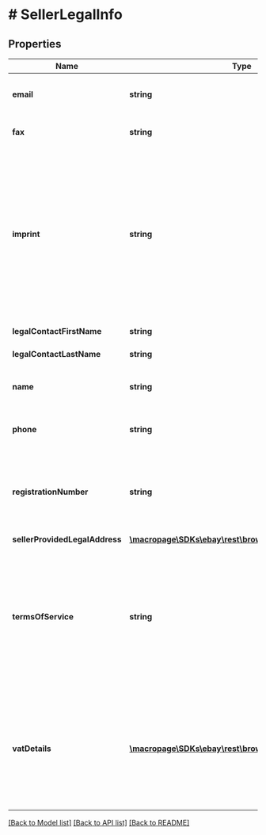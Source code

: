 # # SellerLegalInfo

## Properties

Name | Type | Description | Notes
------------ | ------------- | ------------- | -------------
**email** | **string** | The seller&#39;s business email address. | [optional]
**fax** | **string** | The seller&#39; business fax number. | [optional]
**imprint** | **string** | This is a free-form string created by the seller. This is information often found on business cards, such as address. This is information used by some countries. | [optional]
**legalContactFirstName** | **string** | The seller&#39;s first name. | [optional]
**legalContactLastName** | **string** | The seller&#39;s last name. | [optional]
**name** | **string** | The name of the seller&#39;s business. | [optional]
**phone** | **string** | The seller&#39;s business phone number. | [optional]
**registrationNumber** | **string** | The seller&#39;s registration number. This is information used by some countries. | [optional]
**sellerProvidedLegalAddress** | [**\macropage\SDKs\ebay\rest\browse\Model\LegalAddress**](LegalAddress.md) |  | [optional]
**termsOfService** | **string** | This is a free-form string created by the seller. This is the seller&#39;s terms or condition, which is in addition to the seller&#39;s return policies. | [optional]
**vatDetails** | [**\macropage\SDKs\ebay\rest\browse\Model\VatDetail[]**](VatDetail.md) | An array of the seller&#39;s VAT (value added tax) IDs and the issuing country. VAT is a tax added by some European countries. | [optional]

[[Back to Model list]](../../README.md#models) [[Back to API list]](../../README.md#endpoints) [[Back to README]](../../README.md)
